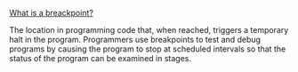 
[What is a breackpoint?](https://www.webopedia.com/TERM/B/breakpoint.html)

The location in programming code that, when reached, triggers a temporary halt in the program. Programmers use breakpoints to test and debug programs by causing the program to stop at scheduled intervals so that the status of the program can be examined in stages.

